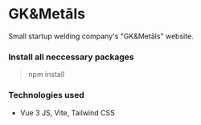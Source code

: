 # GK&Metāls
Small startup welding company's "GK&Metāls" website.

### Install all neccessary packages
> npm install

### Technologies used
- Vue 3 JS, Vite, Tailwind CSS
